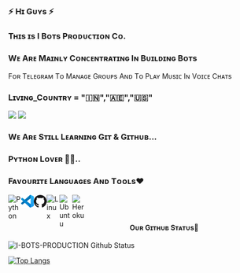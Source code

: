 ### ⚡ Hɪ Gᴜʏs ⚡


### Tʜɪs ɪs I Bᴏᴛs Pʀᴏᴅᴜᴄᴛɪᴏɴ Cᴏ. 

### Wᴇ Aʀᴇ Mᴀɪɴʟʏ Cᴏɴᴄᴇɴᴛʀᴀᴛɪɴɢ Iɴ Bᴜɪʟᴅɪɴɢ Bᴏᴛs 
Fᴏʀ Tᴇʟᴇɢʀᴀᴍ Tᴏ Mᴀɴᴀɢᴇ Gʀᴏᴜᴘs Aɴᴅ 
Tᴏ Pʟᴀʏ Mᴜsɪᴄ Iɴ Vᴏɪᴄᴇ Cʜᴀᴛs


### Lɪᴠɪɴɢ_Cᴏᴜɴᴛʀʏ = "🇮🇳","🇦🇪","🇺🇸"



<a href="https://t.me/ibotssupport"><img src="https://img.shields.io/badge/Join-Group%20Support-black.svg?style=for-the-badge&logo=Telegram"></a> <a href="https://t.me/ibotsupdates"><img src="https://img.shields.io/badge/Join-Updates%20Channel-black.svg?style=for-the-badge&logo=Telegram"></a>

### Wᴇ Aʀᴇ Sᴛɪʟʟ Lᴇᴀʀɴɪɴɢ Gɪᴛ & Gɪᴛʜᴜʙ...

### Pʏᴛʜᴏɴ Lᴏᴠᴇʀ 💓💓..




### Fᴀᴠᴏᴜʀɪᴛᴇ Lᴀɴɢᴜᴀɢᴇs Aɴᴅ Tᴏᴏʟs❤️
[<img align="left" alt="Python" width="26px" src="https://upload.wikimedia.org/wikipedia/commons/thumb/c/c3/Python-logo-notext.svg/600px-Python-logo-notext.svg.png" />](https://python.org/)
[<img align="left" alt="Visual Studio Code" width="26px" src="https://raw.githubusercontent.com/github/explore/80688e429a7d4ef2fca1e82350fe8e3517d3494d/topics/visual-studio-code/visual-studio-code.png" />](https://code.visualstudio.com/)
[<img align="left" alt="GitHub" width="26px" src="https://raw.githubusercontent.com/github/explore/78df643247d429f6cc873026c0622819ad797942/topics/github/github.png" />](https://git-scm.com/)
[<img align="left" alt="Linux" width="26px" src="https://www.freepnglogos.com/uploads/linux-png/difference-between-linux-and-window-operating-system-3.png" />](https://www.linux.org/)
[<img align="left" alt="Ubuntu" width="26px" src="https://assets.ubuntu.com/v1/29985a98-ubuntu-logo32.png" />](https://www.ubuntu.com)
[<img align="left" alt="Heroku" width="26px" src="https://www.nicepng.com/png/full/223-2233246_heroku-logo-salesforce-heroku.png" />](https://heroku.com/)

<br />
<br />

### <h4 align="center"><b>Oᴜʀ Gɪᴛʜᴜʙ Sᴛᴀᴛᴜs💛</b></h4>

![I-BOTS-PRODUCTION Github Status](https://github-readme-stats.vercel.app/api?username=I-BOTS-PRODUCTION&include_all_commits=true&count_private=true&theme=highcontrast)

[![Top Langs](https://github-readme-stats.vercel.app/api/top-langs/?username=I-BOTS-PRODUCTION&layout=compact&theme=radical)](https://github.com/I-BOTS-PRODUCTION)
